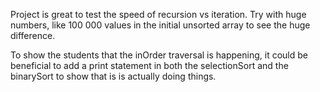 Project is great to test the speed of recursion vs iteration. Try with huge numbers, like 100 000 values in the initial unsorted array to see the huge difference.

To show the students that the inOrder traversal is happening, it could be beneficial to add a print statement in both the selectionSort and the binarySort to show that is is actually doing things.
